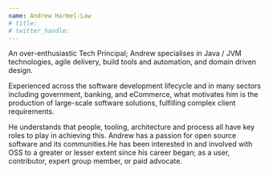 ```yaml
---
name: Andrew Harmel-Law
# title: 
# twitter_handle: 
---
```



An over-enthusiastic Tech Principal; Andrew specialises in Java / JVM technologies, agile delivery, build tools and automation, and domain driven design.

Experienced across the software development lifecycle and in many sectors including government, banking, and eCommerce, what motivates him is the production of large-scale software solutions, fulfilling complex client requirements.

He understands that people, tooling, architecture and process all have key roles to play in achieving this. Andrew has a passion for open source software and its communities.He has been interested in and involved with OSS to a greater or lesser extent since his career began; as a user, contributor, expert group member, or paid advocate.
